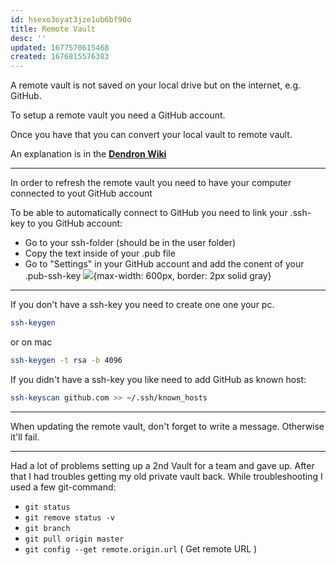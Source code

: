 ```yaml
---
id: hsexo3oyat3jze1ub6bf90o
title: Remote Vault
desc: ''
updated: 1677570615468
created: 1676815576383
---
```

A remote vault is not saved on your local drive but on the internet, e.g. GitHub.

To setup a remote vault you need a GitHub account.

Once you have that you can convert your local vault to remote vault.

An explanation is in the **[Dendron Wiki](https://wiki.dendron.so/notes/6682fca0-65ed-402c-8634-94cd51463cc4/#convert-vault)**

-------
In order to refresh the remote vault you need to have your computer connected to yout GitHub account

To be able to automatically connect to GitHub you need to link your .ssh-key to you GitHub account:

- Go to your ssh-folder (should be in the user folder)
- Copy the text inside of your .pub file
- Go to "Settings" in your GitHub account and add the conent of your .pub-ssh-key
![](/assets/images/2023-02-19-15-55-24.png){max-width: 600px, border: 2px solid gray}

------
If you don't have a ssh-key you need to create one one your pc.

``` sh
ssh-keygen
```

or on mac

``` sh
ssh-keygen -t rsa -b 4096
```
If you didn't have a ssh-key you like need to add GitHub as known host:
```sh
ssh-keyscan github.com >> ~/.ssh/known_hosts
```
----
When updating the remote vault, don't forget to write a message. Otherwise it'll fail.

---
Had a lot of problems setting up a 2nd Vault for a team and gave up. After that I had troubles getting my old private vault back.
While troubleshooting I used a few git-command:
- `git status`
- `git remove status -v`
- `git branch`
- `git pull origin master`
- `git config --get remote.origin.url` ( Get remote URL )